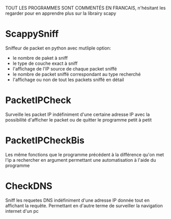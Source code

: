 TOUT LES PROGRAMMES SONT COMMENTÉS EN FRANCAIS, n'hésitant les regarder pour en apprendre plus sur la librairy scapy

# ScappySniff
Sniffeur de packet en python avec mutliple option:
- le nombre de paket à sniff
- le type de couche exact à sniff
- l'affichage de l'IP source de chaque packet sniffé
- le nombre de packet sniffé correspondant au type recherché
- l'affichage ou non de tout les packets sniffé en détail

# PacketIPCheck
Surveille les packet IP indéfiniment d'une certaine adresse IP avec la possibilité d'afficher le packet ou de quitter le programme petit à petit

# PacketIPCheckBis
Les même fonctions que le programme précédent à la différence qu'on met l'ip a rechercher en argument permettant une automatisation à l'aide du programme

# CheckDNS
Sniff les requetes DNS indéfiniment d'une adresse IP donnée tout en affichant la requête.
Permettant en d'autre terme de surveiller la navigation internet d'un pc